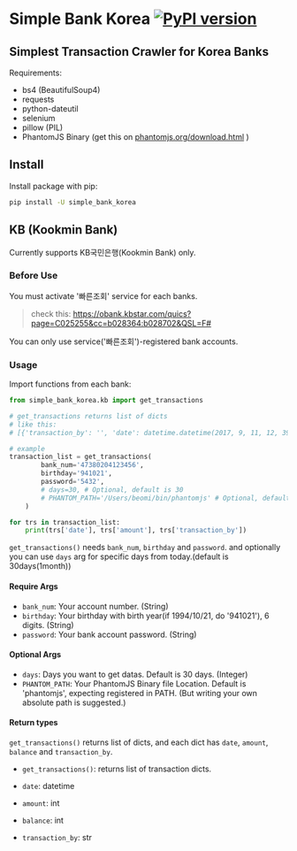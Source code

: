 # Simple Bank Korea [![PyPI version](https://badge.fury.io/py/simple-bank-korea.svg)](https://badge.fury.io/py/simple-bank-korea)

## Simplest Transaction Crawler for Korea Banks

Requirements:

- bs4 (BeautifulSoup4)
- requests
- python-dateutil
- selenium
- pillow (PIL)
- PhantomJS Binary (get this on [phantomjs.org/download.html](http://phantomjs.org/download.html) )

## Install

Install package with pip:

```bash
pip install -U simple_bank_korea
```

## KB (Kookmin Bank)

Currently supports KB국민은행(Kookmin Bank) only.

### Before Use

You must activate '빠른조회' service for each banks.

> check this: https://obank.kbstar.com/quics?page=C025255&cc=b028364:b028702&QSL=F#

You can only use service('빠른조회')-registered bank accounts.

### Usage

Import functions from each bank:

```python
from simple_bank_korea.kb import get_transactions

# get_transactions returns list of dicts
# like this:
# [{'transaction_by': '', 'date': datetime.datetime(2017, 9, 11, 12, 39, 42), 'amount': 50, 'balance': 394}]

# example
transaction_list = get_transactions(
        bank_num='47380204123456',
        birthday='941021',
        password='5432',
        # days=30, # Optional, default is 30
        # PHANTOM_PATH='/Users/beomi/bin/phantomjs' # Optional, default is 'phantomjs' only.
    )

for trs in transaction_list:
    print(trs['date'], trs['amount'], trs['transaction_by'])
```

`get_transactions()` needs `bank_num`, `birthday` and `password`. and optionally you can use `days` arg for specific days from today.(default is 30days(1month))

#### Require Args

- `bank_num`: Your account number. (String)
- `birthday`: Your birthday with birth year(if 1994/10/21, do '941021'), 6 digits. (String)
- `password`: Your bank account password. (String)

#### Optional Args

- `days`: Days you want to get datas. Default is 30 days. (Integer)
- `PHANTOM_PATH`: Your PhantomJS Binary file Location. 
  Default is 'phantomjs', expecting registered in PATH. 
  (But writing your own absolute path is suggested.)

#### Return types

`get_transactions()` returns list of dicts, and each dict has `date`, `amount`, `balance` and `transaction_by`.

- `get_transactions()`: returns list of transaction dicts.

- `date`: datetime
- `amount`: int
- `balance`: int
- `transaction_by`: str


